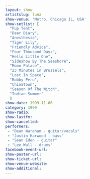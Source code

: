 ```yaml
---
layout: show
artistslug: luna
show-venue: 'Metro, Chicago IL, USA'
show-setlist: [
  "Pup Tent",
  "Dear Diary",
  "Anesthesia",
  "Tiger Lily",
  "Friendly Advice",
  "Four Thousand Days",
  "Hello Little One",
  "Sideshow By The Seashore",
  "Moon Palace",
  "23 Minutes in Brussels",
  "Lost In Space",
  "Bobby Peru",
  "Chinatown",
  "Season Of The Witch",
  "Indian Summer"
  ]
show-date: 1999-11-06
category: 1999
show-radio: 
show-lastfm: 
show-cancelled: 
performers: 
 - "Dean Wareham - guitar/vocals"
 - "Justin Harwood - bass"
 - "Sean Eden - guitar"
 - "Lee Wall - drums"
facebook-event-url: 
show-poster-url: 
show-ticket-url: 
show-venue-website: 
show-additional: 
---
```


